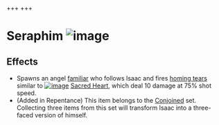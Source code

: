 +++
+++

 # Seraphim ![image](/image/Seraphim.png) 


Effects
---------


* Spawns an angel [familiar](/wiki/Familiar "Familiar") who follows Isaac and fires [homing tears](/wiki/Tear_Effects#Effects "Tear Effects") similar to [![image](/image/Sacred_Heart.png)](/wiki/Sacred_Heart "Sacred Heart") [Sacred Heart](/wiki/Sacred_Heart "Sacred Heart"), which deal 10 damage at 75% shot speed.
* (Added in Repentance) This item belongs to the [Conjoined](/wiki/Conjoined "Conjoined") set. Collecting three items from this set will transform Isaac into a three-faced version of himself.


